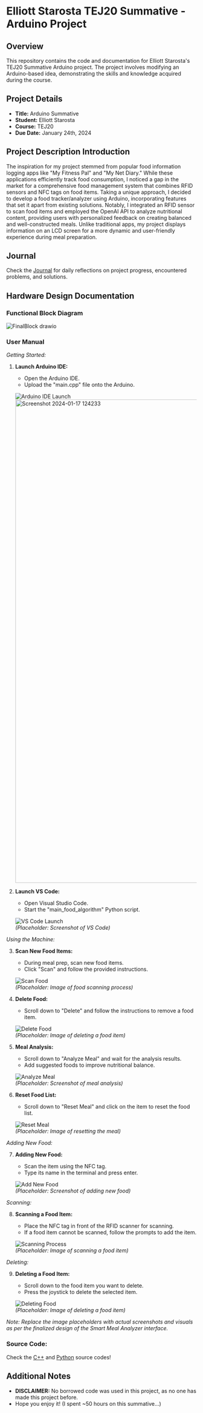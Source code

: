 # Elliott Starosta TEJ20 Summative - Arduino Project

## Overview

This repository contains the code and documentation for Elliott Starosta's TEJ20 Summative Arduino project. The project involves modifying an Arduino-based idea, demonstrating the skills and knowledge acquired during the course.

## Project Details

- **Title:** Arduino Summative 
- **Student:** Elliott Starosta
- **Course:** TEJ20
- **Due Date:** January 24th, 2024

## Project Description Introduction

The inspiration for my project stemmed from popular food information logging apps like "My Fitness Pal" and "My Net Diary." While these applications efficiently track food consumption, I noticed a gap in the market for a comprehensive food management system that combines RFID sensors and NFC tags on food items. Taking a unique approach, I decided to develop a food tracker/analyzer using Arduino, incorporating features that set it apart from existing solutions. Notably, I integrated an RFID sensor to scan food items and employed the OpenAI API to analyze nutritional content, providing users with personalized feedback on creating balanced and well-constructed meals. Unlike traditional apps, my project displays information on an LCD screen for a more dynamic and user-friendly experience during meal preparation.

## Journal

Check the [Journal](https://docs.google.com/document/d/1gp0loAV-oS-ApLvzDotrjCvRYIWIoJ3BhBvraUlo2Vc/edit) for daily reflections on project progress, encountered problems, and solutions.

## Hardware Design Documentation

### Functional Block Diagram

![FinalBlock drawio](https://github.com/ElliottStarosta/TEJ20-Summative-/assets/147102252/ae4c0c9d-94b1-4098-9133-1fdef4dadc0e)

### User Manual 

*Getting Started:*

1. **Launch Arduino IDE:**
   - Open the Arduino IDE.
   - Upload the "main.cpp" file onto the Arduino.

   ![Arduino IDE Launch](images/arduino_launch.png)  
   <img width="1280" alt="Screenshot 2024-01-17 124233" src="https://github.com/ElliottStarosta/TEJ20-Summative-/assets/147102252/7ee624a7-7e9b-4e37-8ec8-7e9824abdaf1">

2. **Launch VS Code:**
   - Open Visual Studio Code.
   - Start the "main_food_algorithm" Python script.

   ![VS Code Launch](images/vscode_launch.png)  
   *(Placeholder: Screenshot of VS Code)*

*Using the Machine:*

3. **Scan New Food Items:**
   - During meal prep, scan new food items.
   - Click "Scan" and follow the provided instructions.

   ![Scan Food](images/scan_food.png)  
   *(Placeholder: Image of food scanning process)*

4. **Delete Food:**
   - Scroll down to "Delete" and follow the instructions to remove a food item.

   ![Delete Food](images/delete_food.png)  
   *(Placeholder: Image of deleting a food item)*

5. **Meal Analysis:**
   - Scroll down to "Analyze Meal" and wait for the analysis results.
   - Add suggested foods to improve nutritional balance.

   ![Analyze Meal](images/analyze_meal.png)  
   *(Placeholder: Screenshot of meal analysis)*

6. **Reset Food List:**
   - Scroll down to "Reset Meal" and click on the item to reset the food list.

   ![Reset Meal](images/reset_meal.png)  
   *(Placeholder: Image of resetting the meal)*

*Adding New Food:*

7. **Adding New Food:**
   - Scan the item using the NFC tag.
   - Type its name in the terminal and press enter.

   ![Add New Food](images/add_new_food.png)  
   *(Placeholder: Screenshot of adding new food)*

*Scanning:*

8. **Scanning a Food Item:**
   - Place the NFC tag in front of the RFID scanner for scanning.
   - If a food item cannot be scanned, follow the prompts to add the item.

   ![Scanning Process](images/scanning_process.png)  
   *(Placeholder: Image of scanning a food item)*

*Deleting:*

9. **Deleting a Food Item:**
   - Scroll down to the food item you want to delete.
   - Press the joystick to delete the selected item.

   ![Deleting Food](images/deleting_food.png)  
   *(Placeholder: Image of deleting a food item)*

*Note: Replace the image placeholders with actual screenshots and visuals as per the finalized design of the Smart Meal Analyzer interface.*


### Source Code:
Check the [C++](https://github.com/ElliottStarosta/TEJ20-Summative-/blob/main/Arduino%20Based%20Code/main.cpp) and [Python](https://github.com/ElliottStarosta/TEJ20-Summative-/blob/main/Arduino%20Based%20Code/main_food_algorithm.py) source codes!

## Additional Notes
- **DISCLAIMER:** No borrowed code was used in this project, as no one has made this project before.
- Hope you enjoy it! (I spent ~50 hours on this summative...)
